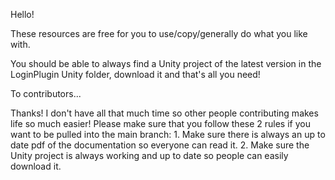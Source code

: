 Hello!

These resources are free for you to use/copy/generally do what you like with.

You should be able to always find a Unity project of the latest version in the LoginPlugin Unity folder, download it and that's all you need!

To contributors...

Thanks! I don't have all that much time so other people contributing makes life so much easier! Please make sure that you follow these 2 rules if you want to be pulled into the main branch:
	1. Make sure there is always an up to date pdf of the documentation so everyone can read it.
	2. Make sure the Unity project is always working and up to date so people can easily download it.